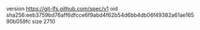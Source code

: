 version https://git-lfs.github.com/spec/v1
oid sha256:eeb3759bd76aff6dfcce6f9abd4f62b54d6bb4db06f49382a61ae16590b059fc
size 2710

